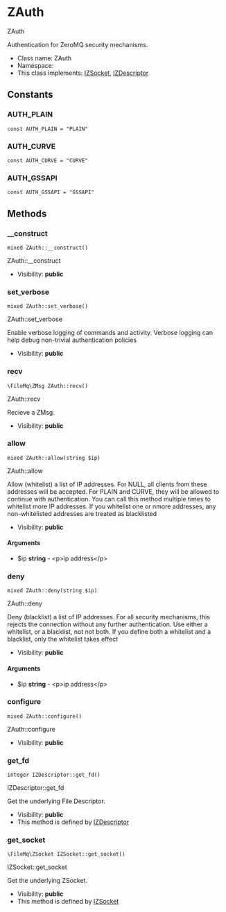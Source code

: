 ZAuth
===============

ZAuth

Authentication for ZeroMQ security mechanisms.


* Class name: ZAuth
* Namespace: 
* This class implements: [IZSocket](IZSocket.md), [IZDescriptor](IZDescriptor.md)


Constants
----------


### AUTH_PLAIN

    const AUTH_PLAIN = "PLAIN"





### AUTH_CURVE

    const AUTH_CURVE = "CURVE"





### AUTH_GSSAPI

    const AUTH_GSSAPI = "GSSAPI"







Methods
-------


### __construct

    mixed ZAuth::__construct()

ZAuth::__construct



* Visibility: **public**




### set_verbose

    mixed ZAuth::set_verbose()

ZAuth::set_verbose

Enable verbose logging of commands and activity. Verbose logging can help
debug non-trivial authentication policies

* Visibility: **public**




### recv

    \FileMq\ZMsg ZAuth::recv()

ZAuth::recv

Recieve a ZMsg.

* Visibility: **public**




### allow

    mixed ZAuth::allow(string $ip)

ZAuth::allow

Allow (whitelist) a list of IP addresses. For NULL, all clients from
these addresses will be accepted. For PLAIN and CURVE, they will be
allowed to continue with authentication. You can call this method
multiple times to whitelist more IP addresses. If you whitelist one
or nmore addresses, any non-whitelisted addresses are treated as
blacklisted

* Visibility: **public**


#### Arguments
* $ip **string** - &lt;p&gt;ip address&lt;/p&gt;



### deny

    mixed ZAuth::deny(string $ip)

ZAuth::deny

Deny (blacklist) a list of IP addresses. For all security mechanisms,
this rejects the connection without any further authentication. Use
either a whitelist, or a blacklist, not not both. If you define both
a whitelist and a blacklist, only the whitelist takes effect

* Visibility: **public**


#### Arguments
* $ip **string** - &lt;p&gt;ip address&lt;/p&gt;



### configure

    mixed ZAuth::configure()

ZAuth::configure



* Visibility: **public**




### get_fd

    integer IZDescriptor::get_fd()

IZDescriptor::get_fd

Get the underlying File Descriptor.

* Visibility: **public**
* This method is defined by [IZDescriptor](IZDescriptor.md)




### get_socket

    \FileMq\ZSocket IZSocket::get_socket()

IZSocket::get_socket

Get the underlying ZSocket.

* Visibility: **public**
* This method is defined by [IZSocket](IZSocket.md)



